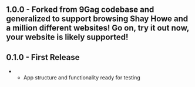 ## 1.0.0 - Forked from 9Gag codebase and generalized to support browsing Shay Howe and a million different websites! Go on, try it out now, your website is likely supported!
## 0.1.0 - First Release
* - App structure and functionality ready for testing
